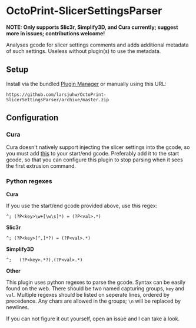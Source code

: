 # OctoPrint-SlicerSettingsParser

**NOTE: Only supports Slic3r, Simplify3D, and Cura currently; suggest more in issues; contributions welcome!**

Analyses gcode for slicer settings comments and adds additional metadata of such settings. Useless without plugin(s) to use the metadata. 

## Setup

Install via the bundled [Plugin Manager](https://github.com/foosel/OctoPrint/wiki/Plugin:-Plugin-Manager)
or manually using this URL:

    https://github.com/larsjuhw/OctoPrint-SlicerSettingsParser/archive/master.zip

<!-- You will most likely want to install another plugin to use the metadata. Such plugins of mine are:
 - [OctoPrint-SlicerSettingsTab](https://github.com/tjjfvi/OctoPrint-SlicerSettingsTab) -->
 

## Configuration

### Cura

Cura doesn't natively support injecting the slicer settings into the gcode, so you must add [this](https://gist.github.com/larsjuhw/3db286b71d9c91ca7c72d3fd3325af9f) to your start/end gcode. Preferably add it to the start gcode, so that you can configure this plugin to stop parsing when it sees the first extrusion command.

### Python regexes
**Cura**

If you use the start/end gcode provided above, use this regex:
```
^; (?P<key>\w+[\w\s]*) = (?P<val>.*)
```

**Slic3r**

```
^; (?P<key>[^,]*?) = (?P<val>.*)
```

**Simplify3D**

```
^;   (?P<key>.*?),(?P<val>.*)
```

**Other**

This plugin uses python regexes to parse the gcode.
Syntax can be easily found on the web.
There should be two named capturing groups, `key` and `val`.
Multiple regexes should be listed on seperate lines, ordered by precedence.
Any chars are allowed in the groups; `\n` will be replaced by newlines.

If you can not figure it out yourself, open an issue and I can take a look.
